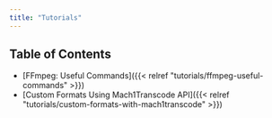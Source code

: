 ```yaml
---
title: "Tutorials"
---
```


## Table of Contents

- [FFmpeg: Useful Commands]({{< relref "tutorials/ffmpeg-useful-commands" >}})
- [Custom Formats Using Mach1Transcode API]({{< relref "tutorials/custom-formats-with-mach1transcode" >}})
